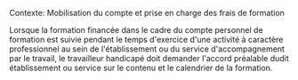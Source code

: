 Contexte: Mobilisation du compte et prise en charge des frais de formation

Lorsque la formation financée dans le cadre du compte personnel de formation est suivie pendant le temps d'exercice d'une activité à caractère professionnel au sein de l'établissement ou du service d'accompagnement par le travail, le travailleur handicapé doit demander l'accord préalable dudit établissement ou service sur le contenu et le calendrier de la formation.